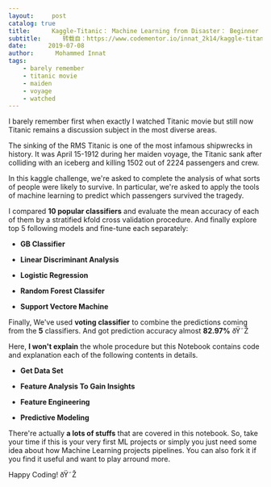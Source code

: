 ```yaml
---
layout:     post
catalog: true
title:      Kaggle-Titanic： Machine Learning from Disaster： Beginner
subtitle:      转载自：https://www.codementor.io/innat_2k14/kaggle-titanic-machine-learning-from-disaster-beginner-wp5xpeivj
date:      2019-07-08
author:      Mohammed Innat
tags:
    - barely remember
    - titanic movie
    - maiden
    - voyage
    - watched
---
```


I barely remember first when exactly I watched Titanic movie but still now Titanic remains a discussion subject in the most diverse areas.

The sinking of the RMS Titanic is one of the most infamous shipwrecks in history. It was April 15-1912 during her maiden voyage, the Titanic sank after colliding with an iceberg and killing 1502 out of 2224 passengers and crew.

In this kaggle challenge, we're asked to complete the analysis of what sorts of people were likely to survive. In particular, we're asked to apply the tools of machine learning to predict which passengers survived the tragedy.

I compared **10 popular classifiers** and evaluate the mean accuracy of each of them by a stratified kfold cross validation procedure. And finally explore top 5 following models and fine-tune each separately:

- **GB Classifier**

- **Linear Discriminant Analysis**

- **Logistic Regression**

- **Random Forest Classifer**

- **Support Vectore Machine**


Finally, We've used **voting classifier** to combine the predictions coming from the **5** classifiers. And got prediction accuracy almost **82.97%** ðŸ˜Ž

Here, **I won't explain** the whole procedure but this Notebook contains code and explanation each of the following contents in details.

- **Get Data Set**

- **Feature Analysis To Gain Insights**

- **Feature Engineering**

- **Predictive Modeling**


There're actually **a lots of stuffs** that are covered in this notebook. So, take your time if this is your very first ML projects or simply you just need some idea about how Machine Learning projects pipelines. You can also fork it if you find it useful and want to play arround more.

Happy Coding! ðŸ˜Ž
